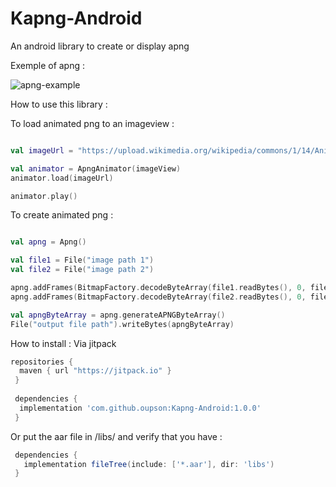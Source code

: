 # Kapng-Android
An android library to create or display apng

Exemple of apng :

![apng-example](https://upload.wikimedia.org/wikipedia/commons/1/14/Animated_PNG_example_bouncing_beach_ball.png)

How to use this library :

To load animated png to an imageview : 
```kotlin

val imageUrl = "https://upload.wikimedia.org/wikipedia/commons/1/14/Animated_PNG_example_bouncing_beach_ball.png" // image url could be an url, or a file path. You could also load byteArray and file

val animator = ApngAnimator(imageView)
animator.load(imageUrl)

animator.play()
```

To create animated png :

```kotlin

val apng = Apng()

val file1 = File("image path 1")
val file2 = File("image path 2")

apng.addFrames(BitmapFactory.decodeByteArray(file1.readBytes(), 0, file1.readBytes().size))
apng.addFrames(BitmapFactory.decodeByteArray(file2.readBytes(), 0, file2.readBytes().size))

val apngByteArray = apng.generateAPNGByteArray()
File("output file path").writeBytes(apngByteArray)
```

How to install :
Via jitpack
```gradle
repositories {
  maven { url "https://jitpack.io" }
 }
 
 dependencies {
  implementation 'com.github.oupson:Kapng-Android:1.0.0'
 }
 ```
 
 Or put the aar file in /libs/ and verify that you have :
 ```gradle
  dependencies {
    implementation fileTree(include: ['*.aar'], dir: 'libs')
  }
